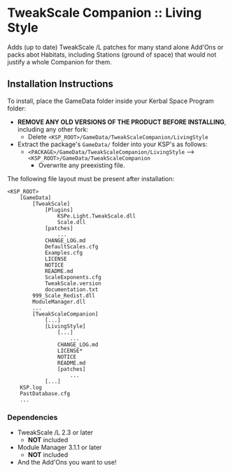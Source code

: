 # TweakScale Companion :: Living Style

Adds (up to date) TweakScale /L patches for many stand alone Add'Ons or packs abot Habitats, including Stations (ground of space) that would not justify a whole Companion for them.

## Installation Instructions

To install, place the GameData folder inside your Kerbal Space Program folder:

* **REMOVE ANY OLD VERSIONS OF THE PRODUCT BEFORE INSTALLING**, including any other fork:
	+ Delete `<KSP_ROOT>/GameData/TweakScaleCompanion/LivingStyle`
* Extract the package's `GameData/` folder into your KSP's as follows:
	+ `<PACKAGE>/GameData/TweakScaleCompanion/LivingStyle` --> `<KSP_ROOT>/GameData/TweakScaleCompanion`
		- Overwrite any preexisting file.

The following file layout must be present after installation:

```
<KSP_ROOT>
	[GameData]
		[TweakScale]
			[Plugins]
				KSPe.Light.TweakScale.dll
				Scale.dll
			[patches]
				...
			CHANGE_LOG.md
			DefaultScales.cfg
			Examples.cfg
			LICENSE
			NOTICE
			README.md
			ScaleExponents.cfg
			TweakScale.version
			documentation.txt
		999_Scale_Redist.dll
		ModuleManager.dll
		...
		[TweakScaleCompanion]
			[...]
			[LivingStyle]
				[...]
					...
				CHANGE_LOG.md
				LICENSE*
				NOTICE
				README.md
				[patches]
					...
			[...]
	KSP.log
	PastDatabase.cfg
	...
```


### Dependencies

* TweakScale /L 2.3 or later
	+ **NOT** included
* Module Manager 3.1.1 or later
	+ **NOT** included
* And the Add'Ons you want to use!
